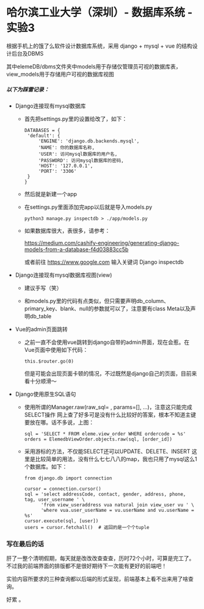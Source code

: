 # 哈尔滨工业大学（深圳）- 数据库系统 - 实验3

根据手机上的饿了么软件设计数据库系统，采用 django + mysql + vue 的结构设计后台及DBMS

其中elemeDB/dbms文件夹中models用于存储仅管理员可视的数据库表，view_models用于存储用户可视的数据库视图

##### 以下为踩雷记录：

- Django连接现有mysql数据库

   - 首先把settings.py里的设置给改了，如下：
   
      ```
      DATABASES = {
       'default': {
           'ENGINE': 'django.db.backends.mysql',
           'NAME': 你的数据库名称,
           'USER': 访问mysql数据库的用户名,
           'PASSWORD': 访问mysql数据库的密码,
           'HOST': '127.0.0.1',
           'PORT': '3306'
       }
      }
      ```
   
   - 然后就是新建一个app
   
   - 在settings.py里面添加完app以后就是导入models.py
   
      ```
      python3 manage.py inspectdb > ./app/models.py
      ```
      
   - 如果数据库很大，表很多，请参考：
      
      https://medium.com/cashify-engineering/generating-django-models-from-a-database-f4d03883cc5b
      
      或者前往 https://www.google.com 输入关键词 Django inspectdb
      
- Django连接现有mysql数据库视图(view)
   
   - 建议手写（笑）
   
   - 和models.py里的代码有点类似，但只需要声明db_column、 primary_key、blank、null的参数就可以了，注意要有class Meta以及声明db_table
   
- Vue的admin页面跳转

   - 之前一直不会使用vue跳转到django自带的admin界面，现在会惹。在Vue页面中使用如下代码：
   
     ```
     this.$router.go(0)
     ```
     但是可能会出现页面卡顿的情况，不过既然是django自己的页面，目前来看十分顺滑～

- Django使用原生SQL语句

   - 使用所谓的Manager.raw(raw_sql= , params=[], ...)，注意这只能完成SELECT操作
     网上查了好多可是没有什么比较好的答案，根本不知道主键要放在哪。话不多说，上图：
     ```
     sql = 'SELECT * FROM eleme.view_order WHERE ordercode = %s'
     orders = ElemedbViewOrder.objects.raw(sql, [order_id])
     ```
     
   - 采用游标的方法，不仅能SELECT还可以UPDATE、DELETE、INSERT
     这里是比较简单的用法，没有什么七七八八的map，我也只用了mysql这么1个数据库。如下：
     ```
     from django.db import connection
     
     cursor = connection.cursor()
     sql = 'select addressCode, contact, gender, address, phone, tag, user_username ' \
           'from view_useraddress vua natural join view_user vu ' \
           'where vua.user_userName = vu.userName and vu.userName = %s'
     cursor.execute(sql, [user])
     users = cursor.fetchall()  # 返回的是一个个tuple
     ```
     
### 写在最后的话

肝了一整个清明假期，每天就是改改改查查查，历时72个小时，可算是完工了。不过我的前端界面的排版都不是很好期待下一次能有更好的前端吧！

实验内容所要求的三种查询都以后端的形式呈现，前端基本上看不出来用了啥查询。

好累 。
     
